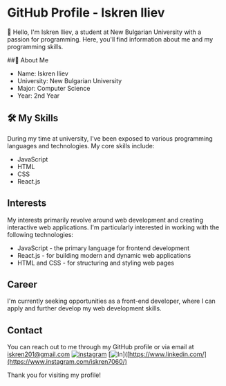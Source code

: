 # GitHub Profile - Iskren Iliev 

👋 Hello, I'm Iskren Iliev, a student at New Bulgarian University with a passion for programming. Here, you'll find information about me and my programming skills.

##🚀 About Me
- Name: Iskren Iliev
- University: New Bulgarian University
- Major: Computer Science
- Year: 2nd Year

## 🛠 My Skills
During my time at university, I've been exposed to various programming languages and technologies. My core skills include:
- JavaScript
- HTML
- CSS
- React.js

## Interests
My interests primarily revolve around web development and creating interactive web applications. I'm particularly interested in working with the following technologies:
- JavaScript - the primary language for frontend development
- React.js - for building modern and dynamic web applications
- HTML and CSS - for structuring and styling web pages

## Career
I'm currently seeking opportunities as a front-end developer, where I can apply and further develop my web development skills.

## Contact
You can reach out to me through my GitHub profile or via email at iskren201@gmail.com
[![instagram](https://img.shields.io/badge/linkedin-0A66C2?style=for-the-badge&logo=linkedin&logoColor=white)]([https://www.linkedin.com/](https://www.linkedin.com/in/iskren-iliev-31a809257/)https://www.linkedin.com/in/iskren-iliev-31a809257/)
[![In](https://img.shields.io/badge/linkedin-0A66C2?style=for-the-badge&logo=linkedin&logoColor=white)]([https://www.linkedin.com/](https://www.instagram.com/iskren7060/)

Thank you for visiting my profile!


